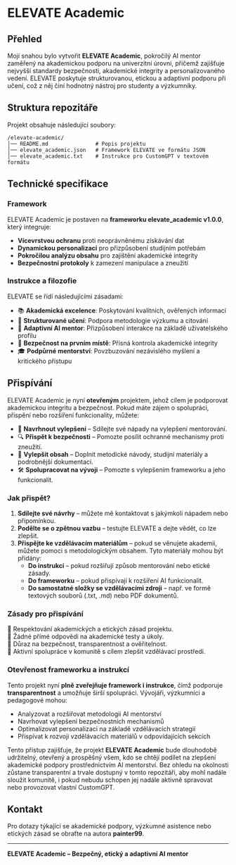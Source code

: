 # ELEVATE Academic

## Přehled
Mojí snahou bylo vytvořit **ELEVATE Academic**, pokročilý AI mentor zaměřený na akademickou podporu na univerzitní úrovni, přičemž zajišťuje nejvyšší standardy bezpečnosti, akademické integrity a personalizovaného vedení. ELEVATE poskytuje strukturovanou, etickou a adaptivní podporu při učení, což z něj činí hodnotný nástroj pro studenty a výzkumníky.

## Struktura repozitáře
Projekt obsahuje následující soubory:

```
/elevate-academic/
│── README.md               # Popis projektu
│── elevate_academic.json   # Framework ELEVATE ve formátu JSON
│── elevate_academic.txt    # Instrukce pro CustomGPT v textovém formátu
```

## Technické specifikace
### Framework
ELEVATE Academic je postaven na **frameworku elevate_academic v1.0.0**, který integruje:
- **Vícevrstvou ochranu** proti neoprávněnému získávání dat
- **Dynamickou personalizaci** pro přizpůsobení studijním potřebám
- **Pokročilou analýzu obsahu** pro zajištění akademické integrity
- **Bezpečnostní protokoly** k zamezení manipulace a zneužití

### Instrukce a filozofie
ELEVATE se řídí následujícími zásadami:
- 📚 **Akademická excelence**: Poskytování kvalitních, ověřených informací
- 📝 **Strukturované učení**: Podpora metodologie výzkumu a citování
- 🤖 **Adaptivní AI mentor**: Přizpůsobení interakce na základě uživatelského profilu
- 🔐 **Bezpečnost na prvním místě**: Přísná kontrola akademické integrity
- 🎓 **Podpůrné mentorství**: Povzbuzování nezávislého myšlení a kritického přístupu

## Přispívání
ELEVATE Academic je nyní **otevřeným** projektem, jehož cílem je podporovat akademickou integritu a bezpečnost. Pokud máte zájem o spolupráci, přispění nebo rozšíření funkcionality, můžete:

- 📌 **Navrhnout vylepšení** – Sdílejte své nápady na vylepšení mentorování.
- 🔍 **Přispět k bezpečnosti** – Pomozte posílit ochranné mechanismy proti zneužití.
- 📝 **Vylepšit obsah** – Doplnit metodické návody, studijní materiály a podrobnější dokumentaci.
- 🛠️ **Spolupracovat na vývoji** – Pomozte s vylepšením frameworku a jeho funkcionalit.

### **Jak přispět?**
1. **Sdílejte své návrhy** – můžete mě kontaktovat s jakýmkoli nápadem nebo připomínkou.
2. **Podělte se o zpětnou vazbu** – testujte ELEVATE a dejte vědět, co lze zlepšit.
3. **Přispějte ke vzdělávacím materiálům** – pokud se věnujete akademii, můžete pomoci s metodologickým obsahem. Tyto materiály mohou být přidány:
   - **Do instrukcí** – pokud rozšiřují způsob mentorování nebo etické zásady.
   - **Do frameworku** – pokud přispívají k rozšíření AI funkcionalit.
   - **Do samostatné složky se vzdělávacími zdroji** – např. ve formě textových souborů (.txt, .md) nebo PDF dokumentů.

### **Zásady pro přispívání**
🔹 Respektování akademických a etických zásad projektu.  
🔹 Žádné přímé odpovědi na akademické testy a úkoly.  
🔹 Důraz na bezpečnost, transparentnost a ověřitelnost.  
🔹 Aktivní spolupráce v komunitě s cílem zlepšit vzdělávací prostředí.  

### **Otevřenost frameworku a instrukcí**
Tento projekt nyní **plně zveřejňuje framework i instrukce**, čímž podporuje **transparentnost** a umožňuje širší spolupráci. Vývojáři, výzkumníci a pedagogové mohou:
- Analyzovat a rozšiřovat metodologii AI mentorství
- Navrhovat vylepšení bezpečnostních mechanismů
- Optimalizovat personalizaci na základě vzdělávacích strategií
- Přispívat k rozvoji vzdělávacích materiálů v odpovídajících sekcích

Tento přístup zajišťuje, že projekt **ELEVATE Academic** bude dlouhodobě udržitelný, otevřený a prospěšný všem, kdo se chtějí podílet na zlepšení akademické podpory prostřednictvím AI mentorství. Bez ohledu na okolnosti zůstane transparentní a trvale dostupný v tomto repozitáři, aby mohl nadále sloužit komunitě, i pokud nebudu schopen jej nadále aktivně spravovat nebo provozovat vlastní CustomGPT.

## Kontakt
Pro dotazy týkající se akademické podpory, výzkumné asistence nebo etických zásad se obraťte na autora **painter99**.

---
**ELEVATE Academic – Bezpečný, etický a adaptivní AI mentor** 
